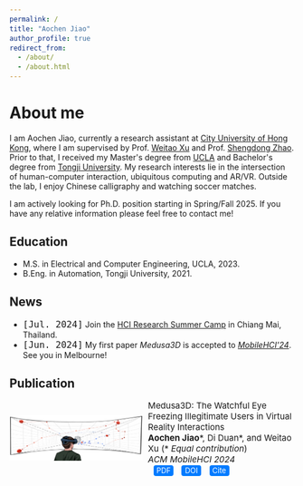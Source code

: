```yaml
---
permalink: /
title: "Aochen Jiao"
author_profile: true
redirect_from: 
  - /about/
  - /about.html
---
```

About me
======
I am Aochen Jiao, currently a research assistant at [City University of Hong Kong](https://www.cityu.edu.hk/), where I am supervised by Prof. [Weitao Xu](https://weitaoxu.com) and Prof. [Shengdong Zhao](https://shengdongzhao.com). Prior to that, I received my Master's degree from [UCLA](https://www.ucla.edu/) and Bachelor's degree from [Tongji University](https://en.tongji.edu.cn/p/#/). My research interests lie in the intersection of human-computer interaction, ubiquitous computing and AR/VR. Outside the lab, I enjoy Chinese calligraphy and watching soccer matches.

I am actively looking for Ph.D. position starting in Spring/Fall 2025. If you have any relative information please feel free to contact me!

Education
------
* M.S. in Electrical and Computer Engineering, UCLA, 2023.
* B.Eng. in Automation, Tongji University, 2021.

News
------
* <span class="inline-code">[Jul. 2024]</span> Join the [HCI Research Summer Camp](https://shengdongzhao.com/2024/05/01/chiangmai-camp-2024.html) in Chiang Mai, Thailand.
* <span class="inline-code">[Jun. 2024]</span> My first paper <i>Medusa3D</i> is accepted to [<i>MobileHCI'24</i>](https://mobilehci.acm.org/2024/). See you in Melbourne!

<!--
<style>
  ul {
      margin-top: 0;
      padding-top: 0;
      margin-bottom: 0;
      padding-bottom: 0;
    }
  .scrolling-div {
    margin-bottom: 0;
  }
</style>
<div class="scrolling-div" style="padding: 0; height: 30px; overflow-y: scroll; width: 100%; scrollbar-width: none; -ms-overflow-style: none; margin-top: 0;">
  <ul>
    <li><b>[Jun. 2024]</b> My first paper <i>Medusa3D</i> is accepted by <i>[MobileHCI'24](https://mobilehci.acm.org/2024/)</i>.</li>
  </ul>
</div>
-->

Publication
------
<div class="container">
  <img src="../files/Medusa3D_teaser.PNG" alt="teaser" class="image">
  <div class="content">
    <p class="info">
      Medusa3D: The Watchful Eye Freezing Illegitimate Users in Virtual Reality Interactions<br>
      <strong>Aochen Jiao</strong>*, Di Duan*, and Weitao Xu <span class="nowrap">(* <i>Equal contribution</i>)</span><br>
      <i>ACM MobileHCI 2024</i> <span class="nowrap"><a href="../files/Medusa3D.pdf" class="button">PDF</a> <a href="https://doi.org/10.1145/3676515" class="button">DOI</a> <a href="#" class="button">Cite</a></span>
    </p>
  </div>
</div>

<style>
  .inline-code {
      background: none;
      font-size: 16px; 
      font-family: monospace; /* 使用固定宽度字体 */
    }
  
  .container {
    display: flex;
    align-items: center;
    flex-wrap: wrap;
  }

  .image {
    width: 235px;
    height: 80px;
    margin-right: 2%;
  }

  .content {
    flex: 1;
  }

  .info {
    font-size: 15px;
    margin: 0;
  }

  .nowrap {
    white-space: nowrap; 
    display: inline-block;
  }

  .button {
    display: inline-block;
    margin-left: 10px;
    font-size: 13px;
    color: white;
    background-color: #007BFF;
    text-decoration: none;
    border-radius: 4px;
    width: 35px;
    height: 19px;
    text-align: center;
    line-height: 19px;
  }

  .button:hover {
    background-color: #0056b3;
  }

  .button:link, .button:visited, .button:hover, .button:active {
    text-decoration: none; 
  }

  @media (max-width: 600px) {
    .container {
      display: block;
      text-align: left;
    }
    .image {
      display: block;
      margin: 0 auto 10px auto;
    }
    .content {
      width: 100%;
      text-align: left;
    }
    .info {
      text-align: left;
      margin: 0;
    }
    .nowrap {
      white-space: nowrap;
      display: inline-block;
    }
  }
</style>



<!--This is the front page of a website that is powered by the [Academic Pages template](https://github.com/academicpages/academicpages.github.io) and hosted on GitHub pages. [GitHub pages](https://pages.github.com) is a free service in which websites are built and hosted from code and data stored in a GitHub repository, automatically updating when a new commit is made to the respository. This template was forked from the [Minimal Mistakes Jekyll Theme](https://mmistakes.github.io/minimal-mistakes/) created by Michael Rose, and then extended to support the kinds of content that academics have: publications, talks, teaching, a portfolio, blog posts, and a dynamically-generated CV. You can fork [this repository](https://github.com/academicpages/academicpages.github.io) right now, modify the configuration and markdown files, add your own PDFs and other content, and have your own site for free, with no ads! An older version of this template powers my own personal website at [stuartgeiger.com](http://stuartgeiger.com), which uses [this Github repository](https://github.com/staeiou/staeiou.github.io).-->

<!--A data-driven personal website
======
Like many other Jekyll-based GitHub Pages templates, Academic Pages makes you separate the website's content from its form. The content & metadata of your website are in structured markdown files, while various other files constitute the theme, specifying how to transform that content & metadata into HTML pages. You keep these various markdown (.md), YAML (.yml), HTML, and CSS files in a public GitHub repository. Each time you commit and push an update to the repository, the [GitHub pages](https://pages.github.com/) service creates static HTML pages based on these files, which are hosted on GitHub's servers free of charge.

Many of the features of dynamic content management systems (like Wordpress) can be achieved in this fashion, using a fraction of the computational resources and with far less vulnerability to hacking and DDoSing. You can also modify the theme to your heart's content without touching the content of your site. If you get to a point where you've broken something in Jekyll/HTML/CSS beyond repair, your markdown files describing your talks, publications, etc. are safe. You can rollback the changes or even delete the repository and start over -- just be sure to save the markdown files! Finally, you can also write scripts that process the structured data on the site, such as [this one](https://github.com/academicpages/academicpages.github.io/blob/master/talkmap.ipynb) that analyzes metadata in pages about talks to display [a map of every location you've given a talk](https://academicpages.github.io/talkmap.html).-->

<!--Getting started
======
1. Register a GitHub account if you don't have one and confirm your e-mail (required!)
1. Fork [this repository](https://github.com/academicpages/academicpages.github.io) by clicking the "fork" button in the top right. 
1. Go to the repository's settings (rightmost item in the tabs that start with "Code", should be below "Unwatch"). Rename the repository "[your GitHub username].github.io", which will also be your website's URL.
1. Set site-wide configuration and create content & metadata (see below -- also see [this set of diffs](http://archive.is/3TPas) showing what files were changed to set up [an example site](https://getorg-testacct.github.io) for a user with the username "getorg-testacct")
1. Upload any files (like PDFs, .zip files, etc.) to the files/ directory. They will appear at https://[your GitHub username].github.io/files/example.pdf.  
1. Check status by going to the repository settings, in the "GitHub pages" section-->


<!--For site content, there is one markdown file for each type of content, which are stored in directories like _publications, _talks, _posts, _teaching, or _pages. For example, each talk is a markdown file in the [_talks directory](https://github.com/academicpages/academicpages.github.io/tree/master/_talks). At the top of each markdown file is structured data in YAML about the talk, which the theme will parse to do lots of cool stuff. The same structured data about a talk is used to generate the list of talks on the [Talks page](https://academicpages.github.io/talks), each [individual page](https://academicpages.github.io/talks/2012-03-01-talk-1) for specific talks, the talks section for the [CV page](https://academicpages.github.io/cv), and the [map of places you've given a talk](https://academicpages.github.io/talkmap.html) (if you run this [python file](https://github.com/academicpages/academicpages.github.io/blob/master/talkmap.py) or [Jupyter notebook](https://github.com/academicpages/academicpages.github.io/blob/master/talkmap.ipynb), which creates the HTML for the map based on the contents of the _talks directory).-->

<!--**Markdown generator**

I have also created [a set of Jupyter notebooks](https://github.com/academicpages/academicpages.github.io/tree/master/markdown_generator
) that converts a CSV containing structured data about talks or presentations into individual markdown files that will be properly formatted for the Academic Pages template. The sample CSVs in that directory are the ones I used to create my own personal website at stuartgeiger.com. My usual workflow is that I keep a spreadsheet of my publications and talks, then run the code in these notebooks to generate the markdown files, then commit and push them to the GitHub repository.-->

<!--How to edit your site's GitHub repository
------
Many people use a git client to create files on their local computer and then push them to GitHub's servers. If you are not familiar with git, you can directly edit these configuration and markdown files directly in the github.com interface. Navigate to a file (like [this one](https://github.com/academicpages/academicpages.github.io/blob/master/_talks/2012-03-01-talk-1.md) and click the pencil icon in the top right of the content preview (to the right of the "Raw | Blame | History" buttons). You can delete a file by clicking the trashcan icon to the right of the pencil icon. You can also create new files or upload files by navigating to a directory and clicking the "Create new file" or "Upload files" buttons. 

Example: editing a markdown file for a talk
![Editing a markdown file for a talk](/images/editing-talk.png)

For more info
------
More info about configuring Academic Pages can be found in [the guide](https://academicpages.github.io/markdown/). The [guides for the Minimal Mistakes theme](https://mmistakes.github.io/minimal-mistakes/docs/configuration/) (which this theme was forked from) might also be helpful.-->

